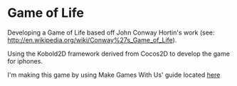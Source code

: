 Game of Life
============
Developing a Game of Life based off John Conway Hortin's work (see: http://en.wikipedia.org/wiki/Conway%27s_Game_of_Life).

Using the Kobold2D framework derived from Cocos2D to develop the game for iphones.

I'm making this game by using Make Games With Us' guide located <a href="https://www.makegameswith.us/tutorials/game-of-life/take-the-dive/">here</a>
